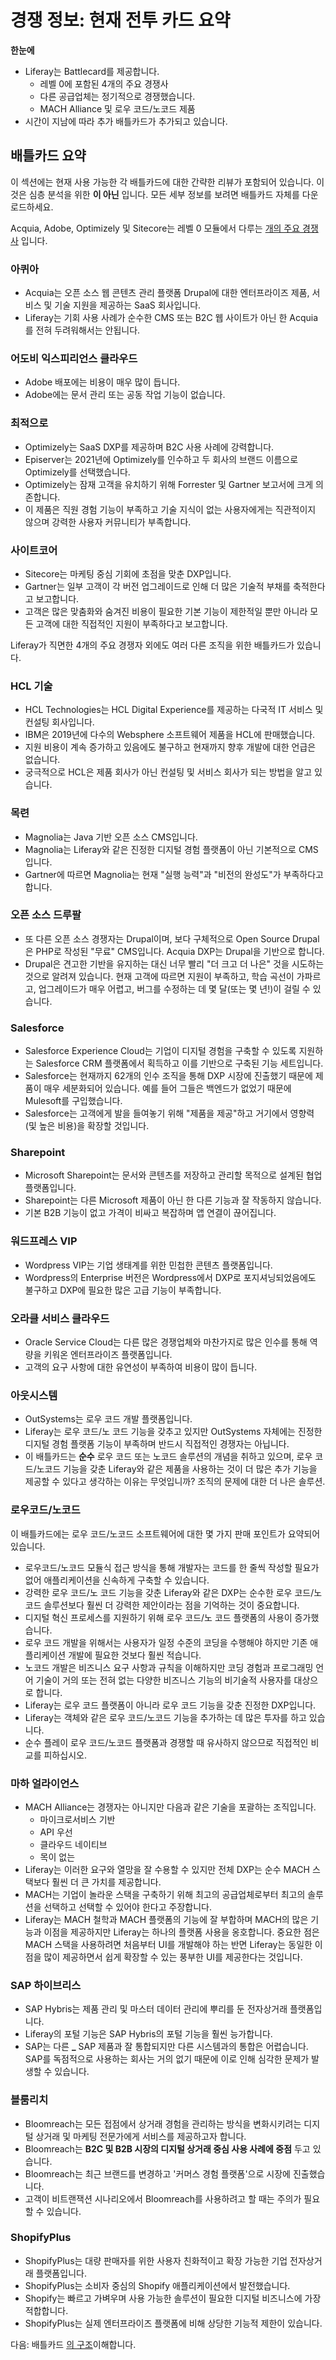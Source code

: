 # 경쟁 정보: 현재 전투 카드 요약

**한눈에**

* Liferay는 Battlecard를 제공합니다.
  * 레벨 0에 포함된 4개의 주요 경쟁사
  * 다른 공급업체는 정기적으로 경쟁했습니다.
  * MACH Alliance 및 로우 코드/노코드 제품
* 시간이 지남에 따라 추가 배틀카드가 추가되고 있습니다.

## 배틀카드 요약

이 섹션에는 현재 사용 가능한 각 배틀카드에 대한 간략한 리뷰가 포함되어 있습니다. 이것은 심층 분석을 위한 **이 아닌** 입니다. 모든 세부 정보를 보려면 배틀카드 자체를 다운로드하세요.

Acquia, Adobe, Optimizely 및 Sitecore는 레벨 0 모듈에서 다루는 [개의 주요 경쟁사](../../level-0/main-competitors-faced-by-liferay.md) 입니다.

### 아퀴아

* Acquia는 오픈 소스 웹 콘텐츠 관리 플랫폼 Drupal에 대한 엔터프라이즈 제품, 서비스 및 기술 지원을 제공하는 SaaS 회사입니다.
* Liferay는 기회 사용 사례가 순수한 CMS 또는 B2C 웹 사이트가 아닌 한 Acquia를 전혀 두려워해서는 안됩니다.

### 어도비 익스피리언스 클라우드

* Adobe 배포에는 비용이 매우 많이 듭니다.
* Adobe에는 문서 관리 또는 공동 작업 기능이 없습니다.

### 최적으로

* Optimizely는 SaaS DXP를 제공하며 B2C 사용 사례에 강력합니다.
* Episerver는 2021년에 Optimizely를 인수하고 두 회사의 브랜드 이름으로 Optimizely를 선택했습니다.
* Optimizely는 잠재 고객을 유치하기 위해 Forrester 및 Gartner 보고서에 크게 의존합니다.
* 이 제품은 직원 경험 기능이 부족하고 기술 지식이 없는 사용자에게는 직관적이지 않으며 강력한 사용자 커뮤니티가 부족합니다.

### 사이트코어

* Sitecore는 마케팅 중심 기회에 초점을 맞춘 DXP입니다.
* Gartner는 일부 고객이 각 버전 업그레이드로 인해 더 많은 기술적 부채를 축적한다고 보고합니다.
* 고객은 많은 맞춤화와 숨겨진 비용이 필요한 기본 기능이 제한적일 뿐만 아니라 모든 고객에 대한 직접적인 지원이 부족하다고 보고합니다.

Liferay가 직면한 4개의 주요 경쟁자 외에도 여러 다른 조직을 위한 배틀카드가 있습니다.

### HCL 기술

* HCL Technologies는 HCL Digital Experience를 제공하는 다국적 IT 서비스 및 컨설팅 회사입니다.
* IBM은 2019년에 다수의 Websphere 소프트웨어 제품을 HCL에 판매했습니다.
* 지원 비용이 계속 증가하고 있음에도 불구하고 현재까지 향후 개발에 대한 언급은 없습니다.
* 궁극적으로 HCL은 제품 회사가 아닌 컨설팅 및 서비스 회사가 되는 방법을 알고 있습니다.

### 목련

* Magnolia는 Java 기반 오픈 소스 CMS입니다.
* Magnolia는 Liferay와 같은 진정한 디지털 경험 플랫폼이 아닌 기본적으로 CMS입니다.
* Gartner에 따르면 Magnolia는 현재 "실행 능력"과 "비전의 완성도"가 부족하다고 합니다.

### 오픈 소스 드루팔

* 또 다른 오픈 소스 경쟁자는 Drupal이며, 보다 구체적으로 Open Source Drupal은 PHP로 작성된 "무료" CMS입니다. Acquia DXP는 Drupal을 기반으로 합니다.
* Drupal은 견고한 기반을 유지하는 대신 너무 빨리 "더 크고 더 나은" 것을 시도하는 것으로 알려져 있습니다. 현재 고객에 따르면 지원이 부족하고, 학습 곡선이 가파르고, 업그레이드가 매우 어렵고, 버그를 수정하는 데 몇 달(또는 몇 년!)이 걸릴 수 있습니다.

### Salesforce

* Salesforce Experience Cloud는 기업이 디지털 경험을 구축할 수 있도록 지원하는 Salesforce CRM 플랫폼에서 획득하고 이를 기반으로 구축된 기능 세트입니다.
* Salesforce는 현재까지 62개의 인수 조직을 통해 DXP 시장에 진출했기 때문에 제품이 매우 세분화되어 있습니다. 예를 들어 그들은 백엔드가 없었기 때문에 Mulesoft를 구입했습니다.
* Salesforce는 고객에게 발을 들여놓기 위해 "제품을 제공"하고 거기에서 영향력(및 높은 비용)을 확장할 것입니다.

### Sharepoint

* Microsoft Sharepoint는 문서와 콘텐츠를 저장하고 관리할 목적으로 설계된 협업 플랫폼입니다.
* Sharepoint는 다른 Microsoft 제품이 아닌 한 다른 기능과 잘 작동하지 않습니다.
* 기본 B2B 기능이 없고 가격이 비싸고 복잡하며 앱 연결이 끊어집니다.

### 워드프레스 VIP

* Wordpress VIP는 기업 생태계를 위한 민첩한 콘텐츠 플랫폼입니다.
* Wordpress의 Enterprise 버전은 Wordpress에서 DXP로 포지셔닝되었음에도 불구하고 DXP에 필요한 많은 고급 기능이 부족합니다.

### 오라클 서비스 클라우드

* Oracle Service Cloud는 다른 많은 경쟁업체와 마찬가지로 많은 인수를 통해 역량을 키워온 엔터프라이즈 플랫폼입니다.
* 고객의 요구 사항에 대한 유연성이 부족하여 비용이 많이 듭니다.

### 아웃시스템

* OutSystems는 로우 코드 개발 플랫폼입니다.
* Liferay는 로우 코드/노 코드 기능을 갖추고 있지만 OutSystems 자체에는 진정한 디지털 경험 플랫폼 기능이 부족하며 반드시 직접적인 경쟁자는 아닙니다.
* 이 배틀카드는 **순수** 로우 코드 또는 노코드 솔루션의 개념을 취하고 있으며, 로우 코드/노코드 기능을 갖춘 Liferay와 같은 제품을 사용하는 것이 더 많은 추가 기능을 제공할 수 있다고 생각하는 이유는 무엇입니까? 조직의 문제에 대한 더 나은 솔루션.

### 로우코드/노코드

이 배틀카드에는 로우 코드/노코드 소프트웨어에 대한 몇 가지 판매 포인트가 요약되어 있습니다.

* 로우코드/노코드 모듈식 접근 방식을 통해 개발자는 코드를 한 줄씩 작성할 필요가 없어 애플리케이션을 신속하게 구축할 수 있습니다.
* 강력한 로우 코드/노 코드 기능을 갖춘 Liferay와 같은 DXP는 순수한 로우 코드/노 코드 솔루션보다 훨씬 더 강력한 제안이라는 점을 기억하는 것이 중요합니다.
* 디지털 혁신 프로세스를 지원하기 위해 로우 코드/노 코드 플랫폼의 사용이 증가했습니다.
* 로우 코드 개발을 위해서는 사용자가 일정 수준의 코딩을 수행해야 하지만 기존 애플리케이션 개발에 필요한 것보다 훨씬 적습니다.
* 노코드 개발은 비즈니스 요구 사항과 규칙을 이해하지만 코딩 경험과 프로그래밍 언어 기술이 거의 또는 전혀 없는 다양한 비즈니스 기능의 비기술적 사용자를 대상으로 합니다.
* Liferay는 로우 코드 플랫폼이 아니라 로우 코드 기능을 갖춘 진정한 DXP입니다.
* Liferay는 객체와 같은 로우 코드/노코드 기능을 추가하는 데 많은 투자를 하고 있습니다.
* 순수 플레이 로우 코드/노코드 플랫폼과 경쟁할 때 유사하지 않으므로 직접적인 비교를 피하십시오.

### 마하 얼라이언스

* MACH Alliance는 경쟁자는 아니지만 다음과 같은 기술을 포괄하는 조직입니다.
  * 마이크로서비스 기반
  * API 우선
  * 클라우드 네이티브
  * 목이 없는
* Liferay는 이러한 요구와 열망을 잘 수용할 수 있지만 전체 DXP는 순수 MACH 스택보다 훨씬 더 큰 가치를 제공합니다.
* MACH는 기업이 놀라운 스택을 구축하기 위해 최고의 공급업체로부터 최고의 솔루션을 선택하고 선택할 수 있어야 한다고 주장합니다.
* Liferay는 MACH 철학과 MACH 플랫폼의 기능에 잘 부합하며 MACH의 많은 기능과 이점을 제공하지만 Liferay는 하나의 플랫폼 사용을 옹호합니다. 중요한 점은 MACH 스택을 사용하려면 처음부터 UI를 개발해야 하는 반면 Liferay는 동일한 이점을 많이 제공하면서 쉽게 확장할 수 있는 풍부한 UI를 제공한다는 것입니다.

### SAP 하이브리스

* SAP Hybris는 제품 관리 및 마스터 데이터 관리에 뿌리를 둔 전자상거래 플랫폼입니다.
* Liferay의 포털 기능은 SAP Hybris의 포털 기능을 훨씬 능가합니다.
* SAP는 다른 **_** SAP 제품과 잘 통합되지만 다른 시스템과의 통합은 어렵습니다.  SAP를 독점적으로 사용하는 회사는 거의 없기 때문에 이로 인해 심각한 문제가 발생할 수 있습니다.

### 블룸리치

* Bloomreach는 모든 접점에서 상거래 경험을 관리하는 방식을 변화시키려는 디지털 상거래 및 마케팅 전문가에게 서비스를 제공하고자 합니다.
* Bloomreach는 **B2C 및 B2B 시장의 디지털 상거래 중심 사용 사례에 중점** 두고 있습니다.
* Bloomreach는 최근 브랜드를 변경하고 '커머스 경험 플랫폼'으로 시장에 진출했습니다.
* 고객이 비트랜잭션 시나리오에서 Bloomreach를 사용하려고 할 때는 주의가 필요할 수 있습니다.

### ShopifyPlus

* ShopifyPlus는 대량 판매자를 위한 사용자 친화적이고 확장 가능한 기업 전자상거래 플랫폼입니다.
* ShopifyPlus는 소비자 중심의 Shopify 애플리케이션에서 발전했습니다.
* Shopify는 빠르고 가벼우며 사용 가능한 솔루션이 필요한 디지털 비즈니스에 가장 적합합니다.
* ShopifyPlus는 실제 엔터프라이즈 플랫폼에 비해 상당한 기능적 제한이 있습니다.

다음: 배틀카드 [의 구조](./battlecard-format.md)이해합니다.
